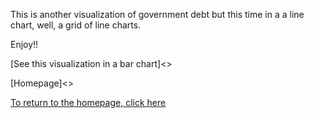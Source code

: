 This is another visualization of government debt but this time in a a line chart, well, a grid of line charts.

Enjoy!!

<div class="flourish-embed flourish-chart" data-src="visualisation/5294865"><script src="https://public.flourish.studio/resources/embed.js"></script></div>


[See this visualization in a bar chart]<>

[Homepage]<>

[To return to the homepage, click here](https://ekenedili.github.io/dataviz-practice/)

